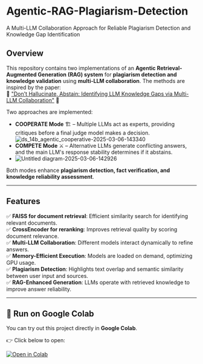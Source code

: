 # Agentic-RAG-Plagiarism-Detection  
A Multi-LLM Collaboration Approach for Reliable Plagiarism Detection and Knowledge Gap Identification

## Overview

This repository contains two implementations of an **Agentic Retrieval-Augmented Generation (RAG) system** for **plagiarism detection and knowledge validation** using **multi-LLM collaboration**. The methods are inspired by the paper:  
🚀 ["Don't Hallucinate, Abstain: Identifying LLM Knowledge Gaps via Multi-LLM Collaboration"](https://arxiv.org/abs/2402.00367) 🚀  

Two approaches are implemented:

- **COOPERATE Mode** 🏗️ – Multiple LLMs act as experts, providing critiques before a final judge model makes a decision.
![ds_14b_agentic_cooperative-2025-03-06-143340](https://github.com/user-attachments/assets/0ac99964-9aaf-4fb3-a847-2606a2afc2ba)
- **COMPETE Mode** ⚔️ – Alternative LLMs generate conflicting answers, and the main LLM's response stability determines if it abstains.
- ![Untitled diagram-2025-03-06-142926](https://github.com/user-attachments/assets/f53bba3f-6e88-42b1-814a-b0f6082458ee)

Both modes enhance **plagiarism detection, fact verification, and knowledge reliability assessment**.

---

## Features

✅ **FAISS for document retrieval**: Efficient similarity search for identifying relevant documents.  
✅ **CrossEncoder for reranking**: Improves retrieval quality by scoring document relevance.  
✅ **Multi-LLM Collaboration**: Different models interact dynamically to refine answers.  
✅ **Memory-Efficient Execution**: Models are loaded on demand, optimizing GPU usage.  
✅ **Plagiarism Detection**: Highlights text overlap and semantic similarity between user input and sources.  
✅ **RAG-Enhanced Generation**: LLMs operate with retrieved knowledge to improve answer reliability.  

---

## 🚀 Run on Google Colab

You can try out this project directly in **Google Colab**.  

👉 Click below to open:  

[![Open in Colab](https://colab.research.google.com/assets/colab-badge.svg)](https://colab.research.google.com/drive/1-9hZ8g48xPeyQ8BbZJqGRh5W5voBQBb_?usp=sharing)

